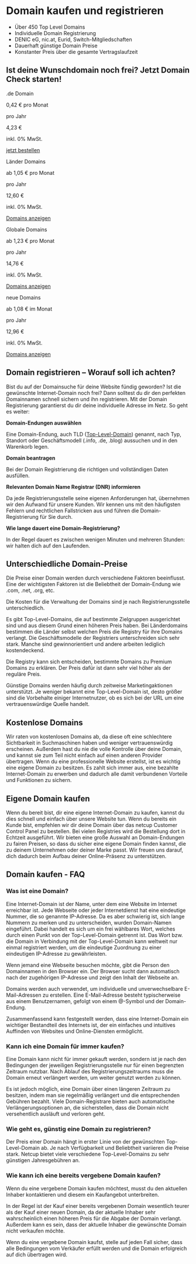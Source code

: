 Domain kaufen und registrieren
==========

* Über 450 Top Level Domains
* Individuelle Domain Registrierung
* DENIC eG, nic.at, Eurid, Switch-Mitgliedschaften
* Dauerhaft günstige Domain Preise
* Konstanter Preis über die gesamte Vertragslaufzeit

Ist deine Wunschdomain noch frei? Jetzt Domain Check starten!
----------

.de Domain

0,42 € pro Monat

pro Jahr

4,23 €

inkl. 0% MwSt.

[jetzt bestellen](https://www.netcup.com/de/domain/zusaetzliche-domain-de)

Länder Domains

ab 1,05 € pro Monat

pro Jahr

12,60 €

inkl. 0% MwSt.

[Domains anzeigen](https://www.netcup.com/de/domain/zusaetzliche-domain-at)

Globale Domains

ab 1,23 € pro Monat

pro Jahr

14,76 €

inkl. 0% MwSt.

[Domains anzeigen](https://www.netcup.com/de/domain/zusaetzliche-domain-com)

neue Domains

ab 1,08 € im Monat

pro Jahr

12,96 €

inkl. 0% MwSt.

[Domains anzeigen](https://www.netcup.com/de/domains/domain-endungen)

Domain registrieren – Worauf soll ich achten?
----------

Bist du auf der Domainsuche für deine Website fündig geworden? Ist die gewünschte Internet-Domain noch frei? Dann solltest du dir den perfekten Domainnamen schnell sichern und ihn registrieren. Mit der Domain Registrierung garantierst du dir deine individuelle Adresse im Netz. So geht es weiter:

**Domain-Endungen auswählen**

Eine Domain-Endung, auch TLD ([Top-Level-Domain](https://www.netcup.com/de/domains/domain-endungen)) genannt, nach Typ, Standort oder Geschäftsmodell (.info, .de, .blog) aussuchen und in den Warenkorb legen.

**Domain beantragen**

Bei der Domain Registrierung die richtigen und vollständigen Daten ausfüllen.

**Relevanten Domain Name Registrar (DNR) informieren**

Da jede Registrierungsstelle seine eigenen Anforderungen hat, übernehmen wir den Aufwand für unsere Kunden. Wir kennen uns mit den häufigsten Fehlern und rechtlichen Fallstricken aus und führen die Domain-Registrierung für Sie durch.

**Wie lange dauert eine Domain-Registrierung?**

In der Regel dauert es zwischen wenigen Minuten und mehreren Stunden: wir halten dich auf den Laufenden.

Unterschiedliche Domain-Preise
----------

Die Preise einer Domain werden durch verschiedene Faktoren beeinflusst. Eine der wichtigsten Faktoren ist die Beliebtheit der Domain-Endung wie .com, .net, .org, etc.

Die Kosten für die Verwaltung der Domains sind je nach Registrierungsstelle unterschiedlich.

Es gibt Top-Level-Domains, die auf bestimmte Zielgruppen ausgerichtet sind und aus diesem Grund einen höheren Preis haben. Bei Länderdomains bestimmen die Länder selbst welchen Preis die Registry für ihre Domains verlangt. Die Geschäftsmodelle der Registriers unterschreiden sich sehr stark. Manche sind gewinnorientiert und andere arbeiten lediglich kostendeckend.

Die Registry kann sich entscheiden, bestimmte Domains zu Premium Domains zu erklären. Der Preis dafür ist dann sehr viel höher als der reguläre Preis.

Günstige Domains werden häufig durch zeitweise Marketingaktionen unterstützt. Je weniger bekannt eine Top-Level-Domain ist, desto größer sind die Vorbehalte einiger Internetnutzer, ob es sich bei der URL um eine vertrauenswürdige Quelle handelt.

Kostenlose Domains
----------

Wir raten von kostenlosen Domains ab, da diese oft eine schlechtere Sichtbarkeit in Suchmaschinen haben und weniger vertrauenswürdig erscheinen. Außerdem hast du nie die volle Kontrolle über deine Domain, und kannst sie zum Teil nicht einfach auf einen anderen Provider übertragen. Wenn du eine professionelle Website erstellst, ist es wichtig eine eigene Domain zu besitzen. Es zahlt sich immer aus, eine bezahlte Internet-Domain zu erwerben und dadurch alle damit verbundenen Vorteile und Funktionen zu sichern.

Eigene Domain kaufen
----------

Wenn du bereit bist, dir eine eigene Internet-Domain zu kaufen, kannst du dies schnell und einfach über unsere Website tun. Wenn du bereits ein Kunde bist, empfehlen wir dir deine Domain über das netcup Customer Control Panel zu bestellen. Bei vielen Registries wird die Bestellung dort in Echtzeit ausgeführt. Wir bieten eine große Auswahl an Domain-Endungen zu fairen Preisen, so dass du sicher eine eigene Domain finden kannst, die zu deinem Unternehmen oder deiner Marke passt. Wir freuen uns darauf, dich dadurch beim Aufbau deiner Online-Präsenz zu unterstützen.

Domain kaufen - FAQ
----------

### Was ist eine Domain? ###

Eine Internet-Domain ist der Name, unter dem eine Website im Internet erreichbar ist. Jede Webseite oder jeder Internetdienst hat eine eindeutige Nummer, die so genannte IP-Adresse. Da es aber schwierig ist, sich lange Nummern zu merken und zu unterscheiden, wurden Domain-Namen eingeführt. Dabei handelt es sich um ein frei wählbares Wort, welches durch einen Punkt von der Top-Level-Domain getrennt ist. Das Wort bzw. die Domain in Verbindung mit der Top-Level-Domain kann weltweit nur einmal registriert werden, um die eindeutige Zuordnung zu einer eindeutigen IP-Adresse zu gewährleisten.

Wenn jemand eine Webseite besuchen möchte, gibt die Person den Domainnamen in den Browser ein. Der Browser sucht dann automatisch nach der zugehörigen IP-Adresse und zeigt den Inhalt der Webseite an.

Domains werden auch verwendet, um individuelle und unverwechselbare E-Mail-Adressen zu erstellen. Eine E-Mail-Adresse besteht typischerweise aus einem Benutzernamen, gefolgt von einem @-Symbol und der Domain-Endung.

Zusammenfassend kann festgestellt werden, dass eine Internet-Domain ein wichtiger Bestandteil des Internets ist, der ein einfaches und intuitives Auffinden von Websites und Online-Diensten ermöglicht.

### Kann ich eine Domain für immer kaufen? ###

Eine Domain kann nicht für immer gekauft werden, sondern ist je nach den Bedingungen der jeweiligen Registrierungsstelle nur für einen begrenzten Zeitraum nutzbar. Nach Ablauf des Registrierungszeitraums muss die Domain erneut verlängert werden, um weiter genutzt werden zu können.

Es ist jedoch möglich, eine Domain über einen längeren Zeitraum zu besitzen, indem man sie regelmäßig verlängert und die entsprechenden Gebühren bezahlt. Viele Domain-Registrare bieten auch automatische Verlängerungsoptionen an, die sicherstellen, dass die Domain nicht versehentlich ausläuft und verloren geht.

### Wie geht es, günstig eine Domain zu registrieren? ###

Der Preis einer Domain hängt in erster Linie von der gewünschten Top-Level-Domain ab. Je nach Verfügbarkeit und Beliebtheit variieren die Preise stark. Netcup bietet viele verschiedene Top-Level-Domains zu sehr günstigen Jahresgebühren an.

### Wie kann ich eine bereits vergebene Domain kaufen? ###

Wenn du eine vergebene Domain kaufen möchtest, musst du den aktuellen Inhaber kontaktieren und diesem ein Kaufangebot unterbreiten.

In der Regel ist der Kauf einer bereits vergebenen Domain wesentlich teurer als der Kauf einer neuen Domain, da der aktuelle Inhaber sehr wahrscheinlich einen höheren Preis für die Abgabe der Domain verlangt. Außerdem kann es sein, dass der aktuelle Inhaber die gewünschte Domain nicht verkaufen möchte.

Wenn du eine vergebene Domain kaufst, stelle auf jeden Fall sicher, dass alle Bedingungen vom Verkäufer erfüllt werden und die Domain erfolgreich auf dich übertragen wird.
